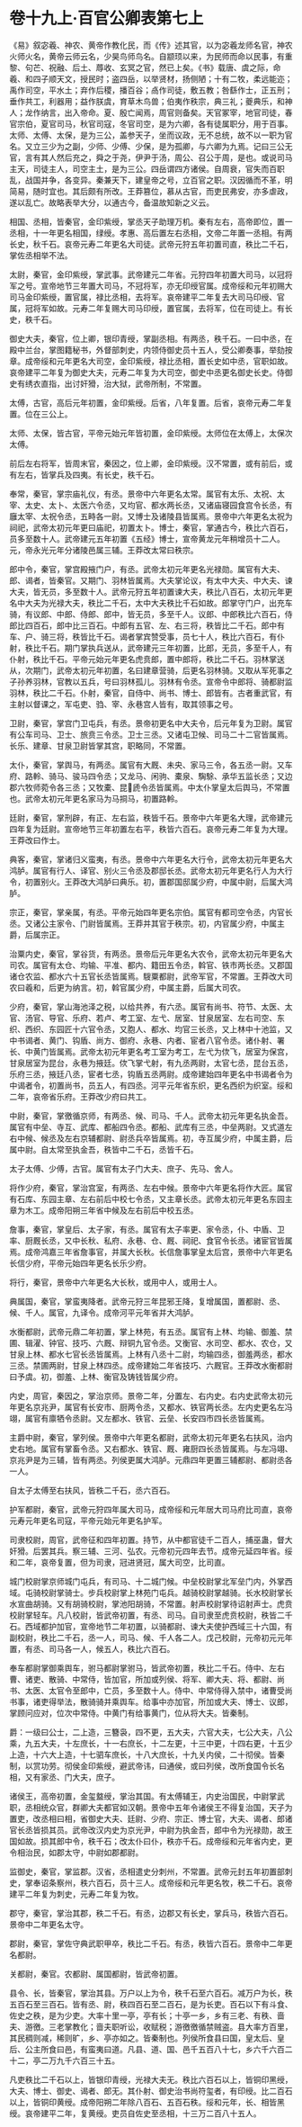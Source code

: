 # 卷十九上·百官公卿表第七上

《易》叙宓羲、神农、黄帝作教化民，而《传》述其官，以为宓羲龙师名官，神农火师火名，黄帝云师云名，少昊鸟师鸟名。自颛顼以来，为民师而命以民事，有重黎、句芒、祝融、后土、蓐收、玄冥之官，然已上矣。《书》载唐、虞之际，命羲、和四子顺天文，授民时；盗四岳，以举贤材，扬侧陋；十有二牧，柔远能迩；禹作司空，平水土；弃作后稷，播百谷；卨作司徒，敷五教；咎繇作士，正五刑；垂作共工，利器用；益作朕虞，育草木鸟兽；伯夷作秩宗，典三礼；夔典乐，和神人；龙作纳言，出入帝命。夏、殷亡闻焉，周官则备矣。天官冢宰，地官司徒，春官宗伯，夏官司马，秋官司寇，冬官司空，是为六卿，各有徒属职分，用于百事。太师、太傅、太保，是为三公，盖参天子，坐而议政，无不总统，故不以一职为官名。又立三少为之副，少师、少傅、少保，是为孤卿，与六卿为九焉。记曰三公无官，言有其人然后充之，舜之于尧，伊尹于汤，周公、召公于周，是也。或说司马主天，司徒主人，司空主土，是为三公。四岳谓四方诸侯。自周衰，官失而百职乱，战国并争，各变异。秦兼天下，建皇帝之号，立百官之职。汉因循而不革，明简易，随时宜也。其后颇有所改。王莽篡位，慕从古官，而吏民弗安，亦多虐政，遂以乱亡。故略表举大分，以通古今，备温故知新之义云。

相国、丞相，皆秦官，金印紫绶，掌丞天子助理万机。秦有左右，高帝即位，置一丞相，十一年更名相国，绿绶。孝惠、高后置左右丞相，文帝二年置一丞相。有两长史，秋千石。哀帝元寿二年更名大司徒。武帝元狩五年初置司直，秩比二千石，掌佐丞相举不法。

太尉，秦官，金印紫绶，掌武事。武帝建元二年省。元狩四年初置大司马，以冠将军之号。宣帝地节三年置大司马，不冠将军，亦无印绶官属。成帝绥和元年初赐大司马金印紫绶，置官属，禄比丞相，去将军。哀帝建平二年复去大司马印绶、官属，冠将军如故。元寿二年复赐大司马印绶，置官属，去将军，位在司徒上。有长史，秩千石。

御史大夫，秦官，位上卿，银印青绶，掌副丞相。有两丞，秩千石。一曰中丞，在殿中兰台，掌图籍秘书，外督部刺史，内领侍御史员十五人，受公卿奏事，举劾按章。成帝绥和元年更名大司空，金印紫绶，禄比丞相，置长史如中丞，官职如故。哀帝建平二年复为御史大夫，元寿二年复为大司空，御史中丞更名御史长史。侍御史有绣衣直指，出讨奸猾，治大狱，武帝所制，不常置。

太傅，古官，高后元年初置，金印紫绶。后省，八年复置。后省，哀帝元寿二年复置。位在三公上。

太师、太保，皆古官，平帝元始元年皆初置，金印紫绶。太师位在太傅上，太保次太傅。

前后左右将军，皆周末官，秦因之，位上卿，金印紫绶。汉不常置，或有前后，或有左右，皆掌兵及四夷。有长史，秩千石。

奉常，秦官，掌宗庙礼仪，有丞。景帝中六年更名太常。属官有太乐、太祝、太宰、太史、太卜、太医六令丞，又均官、都水两长丞，又诸庙寝园食宫令长丞，有廱太宰、太祝令丞，五畤各一尉。又博士及诸陵县皆属焉。景帝中六年更名太祝为祠祀，武帝太初元年更曰庙祀，初置太卜。博士，秦官，掌通古今，秩比六百石，员多至数十人。武帝建元五年初置《五经》博士，宣帝黄龙元年稍增员十二人。元，帝永光元年分诸陵邑属三辅。王莽改太常曰秩宗。

郎中令，秦官，掌宫殿掖门户，有丞。武帝太初元年更名光禄勋。属官有大夫、郎、谒者，皆秦官。又期门、羽林皆属焉。大夫掌论议，有太中大夫、中大夫、谏大夫，皆无员，多至数十人。武帝元狩五年初置谏大夫，秩比八百石，太初元年更名中大夫为光禄大夫，秩比二千石，太中大夫秩比千石如故。郎掌守门户，出充车骑，有议郎、中郎、侍郎、郎中，皆无员，多至千人。议郎、中郎秩比六百石，侍郎比四百石，郎中比三百石。中郎有五官、左、右三将，秩皆比二千石。郎中有车、户、骑三将，秩皆比千石。谒者掌宾赞受事，员七十人，秩比六百石，有仆射，秩比千石。期门掌执兵送从，武帝建元三年初置，比郎，无员，多至千人，有仆射，秩比千石。平帝元始元年更名虎贲郎，置中郎将，秩比二千石。羽林掌送从，次期门，武帝太初元年初置，名曰建章营骑，后更名羽林骑。又取从军死事之子孙养羽林，官教以五兵，号曰羽林孤儿。羽林有令丞。宣帝令中郎将、骑都尉监羽林，秩比二千石。仆射，秦官，自侍中、尚书、博士、郎皆有。古者重武官，有主射以督课之，军屯吏、驺、宰、永巷宫人皆有，取其领事之号。

卫尉，秦官，掌宫门卫屯兵，有丞。景帝初更名中大夫令，后元年复为卫尉。属官有公车司马、卫士、旅贲三令丞。卫士三丞。又诸屯卫候、司马二十二官皆属焉。长乐、建章、甘泉卫尉皆掌其宫，职略同，不常置。

太仆，秦官，掌舆马，有两丞。属官有大厩、未央、家马三令，各五丞一尉。又车府、路軨、骑马、骏马四令丞；又龙马、闲驹、橐泉、騊駼、承华五监长丞；又边郡六牧师菀令各三丞；又牧橐、昆虒令丞皆属焉。中太仆掌皇太后舆马，不常置也。武帝太初元年更名家马为马挏马，初置路軨。

廷尉，秦官，掌刑辟，有正、左右监，秩皆千石。景帝中六年更名大理，武帝建元四年复为廷尉。宣帝地节三年初置左右平，秩皆六百石。哀帝元寿二年复为大理。王莽改曰作士。

典客，秦官，掌诸归义蛮夷，有丞。景帝中六年更名大行令，武帝太初元年更名大鸿胪。属官有行人、译官、别火三令丞及郡邸长丞。武帝太初元年更名行人为大行令，初置别火。王莽改大鸿胪曰典乐。初，置郡国邸属少府，中属中尉，后属大鸿胪。

宗正，秦官，掌亲属，有丞。平帝元始四年更名宗伯。属官有都司空令丞，内官长丞。又诸公主家令、门尉皆属焉。王莽并其官于秩宗。初，内官属少府，中属主爵，后属宗正。

治粟内史，秦官，掌谷货，有两丞。景帝后元年更名大农令，武帝太初元年更名大司农。属官有太仓、均输、平准、都内、籍田五令丞，斡官、铁市两长丞。又郡国诸仓农监、都水六十五官长丞皆属焉。騪粟都尉，武帝军官，不常置。王莽改大司农曰羲和，后更为纳言。初，斡官属少府，中属主爵，后属大司农。

少府，秦官，掌山海池泽之税，以给共养，有六丞。属官有尚书、符节、太医、太官、汤官、导官、乐府、若卢、考工室、左弋、居室、甘泉居室、左右司空、东织、西织、东园匠十六官令丞，又胞人、都水、均官三长丞，又上林中十池监，又中书谒者、黄门、钩盾、尚方、御府、永巷、内者、宦者八官令丞。诸仆射、署长、中黄门皆属焉。武帝太初元年更名考工室为考工，左弋为佽飞，居室为保宫，甘泉居室为昆台，永巷为掖廷。佽飞掌弋射，有九丞两尉，太官七丞，昆台五丞，乐府三丞，掖廷八丞，宦者七丞，钩盾五丞两尉。成帝建始四年更名中书谒者令为中谒者令，初置尚书，员五人，有四丞。河平元年省东织，更名西织为织室。绥和二年，哀帝省乐府。王莽改少府曰共工。

中尉，秦官，掌徼循京师，有两丞、候、司马、千人。武帝太初元年更名执金吾。属官有中垒、寺互、武库、都船四令丞。都船、武库有三丞，中垒两尉。又式道左右中候、候丞及左右京辅都尉、尉丞兵卒皆属焉。初，寺互属少府，中属主爵，后属中尉。自太常至执金吾，秩皆中二千石，丞皆千石。

太子太傅、少傅，古官。属官有太子门大夫、庶子、先马、舍人。

将作少府，秦官，掌治宫室，有两丞、左右中候。景帝中六年更名将作大匠。属官有石库、东园主章、左右前后中校七令丞，又主章长丞。武帝太初元年更名东园主章为木工。成帝阳朔三年省中候及左右前后中校五丞。

詹事，秦官，掌皇后、太子家，有丞。属官有太子率更、家令丞，仆、中盾、卫率、厨厩长丞，又中长秋、私府、永巷、仓、厩、祠祀、食官令长丞。诸宦官皆属焉。成帝鸿嘉三年省詹事官，并属大长秋。长信詹事掌皇太后宫，景帝中六年更名长信少府，平帝元始四年更名长乐少府。

将行，秦官，景帝中六年更名大长秋，或用中人，或用士人。

典属国，秦官，掌蛮夷降者。武帝元狩三年昆邪王降，复增属国，置都尉、丞、候、千人。属官，九译令。成帝河平元年省并大鸿胪。

水衡都尉，武帝元鼎二年初置，掌上林苑，有五丞。属官有上林、均输、御羞、禁圃、辑濯、钟官、技巧、六厩、辩铜九官令丞。又衡官、水司空、都水、农仓，又甘泉上林、都水七官长丞皆属焉。上林有八丞十二尉，均输四丞，御羞两丞，都水三丞。禁圃两尉，甘泉上林四丞。成帝建始二年省技巧、六厩官。王莽改水衡都尉曰予虞。初，御羞、上林、衡官及铸钱皆属少府。

内史，周官，秦因之，掌治京师。景帝二年，分置左、右内史。右内史武帝太初元年更名京兆尹，属官有长安市、厨两令丞，又都水、铁官两长丞。左内史更名左冯翊，属官有廪牺令丞尉。又左都水、铁官、云垒、长安四市四长丞皆属焉。

主爵中尉，秦官，掌列侯。景帝中六年更名都尉，武帝太初元年更名右扶风，治内史右地。属官有掌畜令丞。又右都水、铁官、厩、雍厨四长丞皆属焉。与左冯翊、京兆尹是为三辅，皆有两丞。列侯更属大鸿胪。元鼎四年更置三辅都尉、都尉丞各一人。

自太子太傅至右扶风，皆秩二千石，丞六百石。

护军都尉，秦官，武帝元狩四年属大司马，成帝绥和元年居大司马府比司直，哀帝元寿元年更名司寇，平帝元始元年更名护军。

司隶校尉，周官，武帝征和四年初置。持节，从中都官徒千二百人，捕巫蛊，督大奸猾。后罢其兵。察三辅、三河、弘农。元帝初元四年去节。成帝元延四年省。绥和二年，哀帝复置，但为司隶，冠进贤冠，属大司空，比司直。

城门校尉掌京师城门屯兵，有司马、十二城门候。中垒校尉掌北军垒门内，外掌西域。屯骑校尉掌骑士。步兵校尉掌上林苑门屯兵。越骑校尉掌越骑。长水校尉掌长水宣曲胡骑。又有胡骑校尉，掌池阳胡骑，不常置。射声校尉掌待诏射声士。虎贲校尉掌轻车。凡八校尉，皆武帝初置，有丞、司马。自司隶至虎贲校尉，秩皆二千石。西域都护加官，宣帝地节二年初置，以骑都尉、谏大夫使护西域三十六国，有副校尉，秩比二千石，丞一人，司马、候、千人各二人。戊己校尉，元帝初元元年置，有丞、司马各一人，候五人，秩比六百石。

奉车都尉掌御乘舆车，驸马都尉掌驸马，皆武帝初置，秩比二千石。侍中、左右曹、诸吏、散骑、中常侍，皆加官，所加或列侯、将军、卿大夫、将、都尉、尚书、太医、太官令至郎中，亡员，多至数十人。侍中、中常侍得入禁中，诸曹受尚书事，诸吏得举法，散骑骑并乘舆车。给事中亦加官，所加或大夫、博士、议郎，掌顾问应对，位次中常侍。中黄门有给事黄门，位从将大夫。皆秦制。

爵：一级曰公士，二上造，三簪袅，四不更，五大夫，六官大夫，七公大夫，八公乘，九五大夫，十左庶长，十一右庶长，十二左更，十三中更，十四右更，十五少上造，十六大上造，十七驷车庶长，十八大庶长，十九关内侯，二十彻侯。皆秦制，以赏功劳。彻侯金印紫绶，避武帝讳，曰通侯，或曰列侯，改所食国令长名相，又有家丞、门大夫，庶子。

诸侯王，高帝初置，金玺盩绶，掌治其国。有太傅辅王，内史治国民，中尉掌武职，丞相统众官，群卿大夫都官如汉朝。景帝中五年令诸侯王不得复治国，天子为置吏，改丞相曰相，省御史大夫、廷尉、少府、宗正、博士官，大夫、谒者、郎诸官长丞皆损其员。武帝改汉内史为京光尹，中尉为执金吾，郎中令为光禄勋，故王国如故。损其郎中令，秩千石；改太仆曰仆，秩亦千石。成帝绥和元年省内史，更令相治民，如郡太守，中尉如郡都尉。

监御史，秦官，掌监郡。汉省，丞相遣史分刺州，不常置。武帝元封五年初置部刺史，掌奉诏条察州，秩六百石，员十三人。成帝绥和元年更名牧，秩二千石。哀帝建平二年复为刺史，元寿二年复为牧。

郡守，秦官，掌治其郡，秩二千石。有丞，边郡又有长史，掌兵马，秩皆六百石。景帝中二年更名太守。

郡尉，秦官，掌佐守典武职甲卒，秩比二千石。有丞，秩皆六百石。景帝中二年更名都尉。

关都尉，秦官。农都尉、属国都尉，皆武帝初置。

县令、长，皆秦官，掌治其县。万户以上为令，秩千石至六百石。减万户为长，秩五百石至三百石。皆有丞、尉，秩四百石至二百石，是为长吏。百石以下有斗食、佐史之秩，是为少吏。大率十里一亭，亭有长；十亭一乡，乡有三老、有秩、啬夫、游徼。三老掌教化；啬夫职听讼，收赋税；游徼徼循禁贼盗。县大率方百里，其民稠则减，稀则旷，乡、亭亦如之。皆秦制也。列侯所食县曰国，皇太后、皇后、公主所食曰邑，有蛮夷曰道。凡县、道、国、邑千五百八十七，乡六千六百二十二，亭二万九千六百三十五。

凡吏秩比二千石以上，皆银印青绶，光禄大夫无。秩比六百石以上，皆铜印黑绶，大夫、博士、御史、谒者、郎无。其仆射、御史治书尚符玺者，有印绶。比二百石以上，皆铜印黄绶。成帝阳朔二年除八百石、五百石秩。绥和元年，长、相皆黑绶。哀帝建平二年，复黄绶。吏员自佐史至丞相，十三万二百八十五人。
